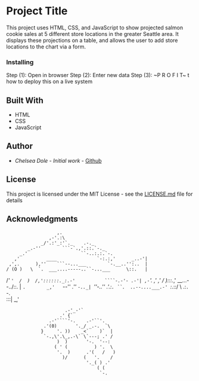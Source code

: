 # Project Title

This project uses HTML, CSS, and JavaScript to show projected salmon cookie sales at 5 different store locations in the greater Seattle area. It displays these projections on a table, and allows the user to add store locations to the chart via a form.

### Installing

Step (1): Open in browser
Step (2): Enter new data
Step (3): ~P R O F I T~
t how to deploy this on a live system

## Built With

* HTML
* CSS
* JavaScript

## Author

* *Chelsea Dole* - *Initial work* - [Github](https://github.com/chelseadole)

## License

This project is licensed under the MIT License - see the [LICENSE.md](LICENSE.md) file for details

## Acknowledgments

                       ,.
                    ,-'.:\
                 _/'.:'_:'`._    .-._
            _.-''        ```-`.,'.::.`-._
         _.'                    ``-..:.:.`-.
       ,'          ____               `-:.:,'      _..-'|
     ,',.      ),''    ```--...___        `-.__..'':..  |
    / (O )   \  `.  ___....-----..``-...___      \::.   |
   /_' `'  /  )  /,'::::::._:.-'           ````-.-'- .-'|
   ,-`'. ,' ,'  /  ):::._,'             __...--../::.   |
   `.        _,'   `--''            _.''           `-.._|
     `''-..''_                   _.'.:`.
              ``.  ..--....___.-' `:_.::/
                 \ .:`.              `-.\
                  \:::|
                   \_,'


                          .-'_-'`
                        .' {`
                    .-'````'-.    .-'``'.
                  .'(0)       '._/ _.-.  `\
                 }     '. ))    _<`    )`  |
                  `-.,\'.\_,.-\` \`---; .' /
                       )  )       '-.  '--:
                      ( ' (          ) '.  \
                       '.  )      .'(   /   )
                         )/      (   '.    /
                                  '._( ) .'
                                      ( (
                                       `-.

